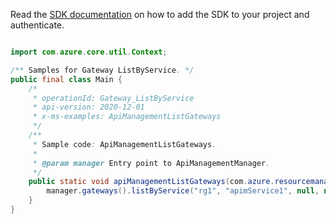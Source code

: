 Read the [SDK documentation](https://github.com/Azure/azure-sdk-for-java/blob/azure-resourcemanager-apimanagement_1.0.0-beta.2/sdk/apimanagement/azure-resourcemanager-apimanagement/README.md) on how to add the SDK to your project and authenticate.

```java

import com.azure.core.util.Context;

/** Samples for Gateway ListByService. */
public final class Main {
    /*
     * operationId: Gateway_ListByService
     * api-version: 2020-12-01
     * x-ms-examples: ApiManagementListGateways
     */
    /**
     * Sample code: ApiManagementListGateways.
     *
     * @param manager Entry point to ApiManagementManager.
     */
    public static void apiManagementListGateways(com.azure.resourcemanager.apimanagement.ApiManagementManager manager) {
        manager.gateways().listByService("rg1", "apimService1", null, null, null, Context.NONE);
    }
}
```
